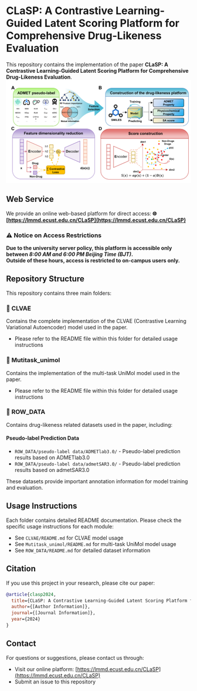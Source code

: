 # CLaSP: A Contrastive Learning-Guided Latent Scoring Platform for Comprehensive Drug-Likeness Evaluation

This repository contains the implementation of the paper **CLaSP: A Contrastive Learning-Guided Latent Scoring Platform for Comprehensive Drug-Likeness Evaluation**.
![](fig1.png)

## Web Service

We provide an online web-based platform for direct access:
**🌐 [https://lmmd.ecust.edu.cn/CLaSP](https://lmmd.ecust.edu.cn/CLaSP)**
### ⚠️ Notice on Access Restrictions

**Due to the university server policy, this platform is accessible only between _8:00 AM and 6:00 PM Beijing Time (BJT)_.**  
**Outside of these hours, access is restricted to on-campus users only.**

## Repository Structure

This repository contains three main folders:

### 📁 CLVAE
Contains the complete implementation of the CLVAE (Contrastive Learning Variational Autoencoder) model used in the paper.
- Please refer to the README file within this folder for detailed usage instructions

### 📁 Mutitask_unimol  
Contains the implementation of the multi-task UniMol model used in the paper.
- Please refer to the README file within this folder for detailed usage instructions

### 📁 ROW_DATA
Contains drug-likeness related datasets used in the paper, including:

#### Pseudo-label Prediction Data
- `ROW_DATA/pseudo-label data/ADMETlab3.0/` - Pseudo-label prediction results based on ADMETlab3.0
- `ROW_DATA/pseudo-label data/admetSAR3.0/` - Pseudo-label prediction results based on admetSAR3.0

These datasets provide important annotation information for model training and evaluation.

## Usage Instructions

Each folder contains detailed README documentation. Please check the specific usage instructions for each module:
- See `CLVAE/README.md` for CLVAE model usage
- See `Mutitask_unimol/README.md` for multi-task UniMol model usage
- See `ROW_DATA/README.md` for detailed dataset information

## Citation

If you use this project in your research, please cite our paper:

```bibtex
@article{clasp2024,
  title={CLaSP: A Contrastive Learning-Guided Latent Scoring Platform for Comprehensive Drug-Likeness Evaluation},
  author={[Author Information]},
  journal={[Journal Information]},
  year={2024}
}
```

## Contact

For questions or suggestions, please contact us through:
- Visit our online platform: [https://lmmd.ecust.edu.cn/CLaSP](https://lmmd.ecust.edu.cn/CLaSP)
- Submit an issue to this repository
